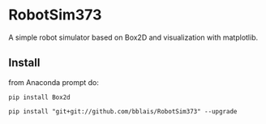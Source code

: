 # RobotSim373

A simple robot simulator based on Box2D and visualization with matplotlib.

## Install

from Anaconda prompt do:

```
pip install Box2d

pip install "git+git://github.com/bblais/RobotSim373" --upgrade
```
